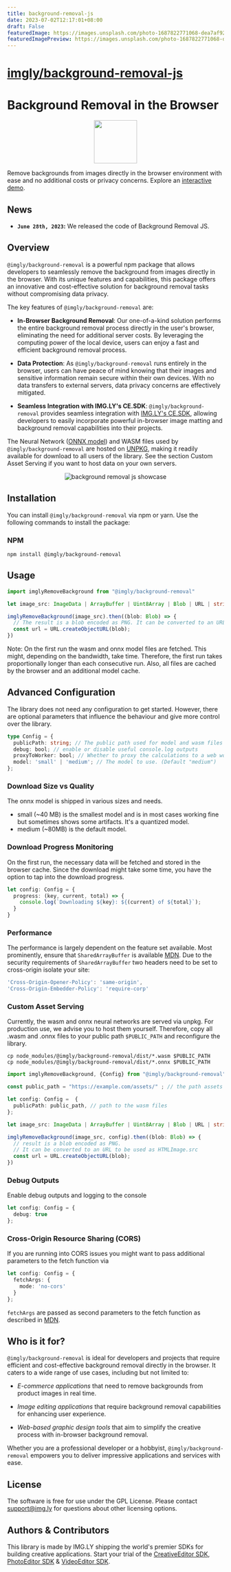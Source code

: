 ```yaml
---
title: background-removal-js
date: 2023-07-02T12:17:01+08:00
draft: False
featuredImage: https://images.unsplash.com/photo-1687822771068-dea7af92c4b3?ixid=M3w0NjAwMjJ8MHwxfHJhbmRvbXx8fHx8fHx8fDE2ODgyNzEzNzJ8&ixlib=rb-4.0.3
featuredImagePreview: https://images.unsplash.com/photo-1687822771068-dea7af92c4b3?ixid=M3w0NjAwMjJ8MHwxfHJhbmRvbXx8fHx8fHx8fDE2ODgyNzEzNzJ8&ixlib=rb-4.0.3
---
```


# [imgly/background-removal-js](https://github.com/imgly/background-removal-js)

# Background Removal in the Browser

<p align="center">
  <img src="https://img.ly/static/background-removal-js-logo.png?utm_source=github&utm_medium=project&utm_campaign=bg-removal" width="100" height="100" alt="" />
</p>

Remove backgrounds from images directly in the browser environment with ease and no additional costs or privacy concerns.
Explore an [interactive demo](https://img.ly/showcases/cesdk/web/background-removal/web?utm_source=github&utm_medium=project&utm_campaign=bg-removal).

## News

- **`June 28th, 2023`:** We released the code of Background Removal JS.

## Overview

`@imgly/background-removal` is a powerful npm package that allows developers to seamlessly remove the background from images directly in the browser. With its unique features and capabilities, this package offers an innovative and cost-effective solution for background removal tasks without compromising data privacy.

The key features of `@imgly/background-removal` are:

- **In-Browser Background Removal**: Our one-of-a-kind solution performs the entire background removal process directly in the user's browser, eliminating the need for additional server costs. By leveraging the computing power of the local device, users can enjoy a fast and efficient background removal process.

- **Data Protection**: As `@imgly/background-removal` runs entirely in the browser, users can have peace of mind knowing that their images and sensitive information remain secure within their own devices. With no data transfers to external servers, data privacy concerns are effectively mitigated.

- **Seamless Integration with IMG.LY's CE.SDK**: `@imgly/background-removal` provides seamless integration with [IMG.LY's CE.SDK](https://img.ly/products/creative-sdk?utm_source=github&utm_medium=project&utm_campaign=bg-removal), allowing developers to easily incorporate powerful in-browser image matting and background removal capabilities into their projects.

The Neural Network ([ONNX model](https://onnx.ai/)) and WASM files used by `@imgly/background-removal` are hosted on [UNPKG](https://www.unpkg.com/), making it readily available for download to all users of the library. See the section Custom Asset Serving if you want to host data on your own servers.

<p align="center">
<img src="https://img.ly/showcases/cesdk/web/s/case-thumbnail/background-removal/background-removal-0.png?utm_source=github&utm_medium=project&utm_campaign=bg-removal" alt="background removal js showcase" />

</p>

## Installation

You can install `@imgly/background-removal` via npm or yarn. Use the following commands to install the package:

### NPM

```shell
npm install @imgly/background-removal
```

## Usage

```typescript
import imglyRemoveBackground from "@imgly/background-removal"

let image_src: ImageData | ArrayBuffer | Uint8Array | Blob | URL | string = ...;

imglyRemoveBackground(image_src).then((blob: Blob) => {
  // The result is a blob encoded as PNG. It can be converted to an URL to be used as HTMLImage.src
  const url = URL.createObjectURL(blob);
})
```

Note: On the first run the wasm and onnx model files are fetched. This might, depending on the bandwidth, take time. Therefore, the first run takes proportionally longer than each consecutive run. Also, all files are cached by the browser and an additional model cache.

## Advanced Configuration

The library does not need any configuration to get started. However, there are optional parameters that influence the behaviour and give more control over the library.

```typescript
type Config = {
  publicPath: string; // The public path used for model and wasm files
  debug: bool; // enable or disable useful console.log outputs
  proxyToWorker: bool; // Whether to proxy the calculations to a web worker. (Default true)
  model: 'small' | 'medium'; // The model to use. (Default "medium")
};
```

### Download Size vs Quality

The onnx model is shipped in various sizes and needs.

- small (~40 MB) is the smallest model and is in most cases working fine but sometimes shows some artifacts. It's a quantized model.
- medium (~80MB) is the default model.

### Download Progress Monitoring

On the first run, the necessary data will be fetched and stored in the browser cache. Since the download might take some time, you have the option to tap into the download progress.

```typescript
let config: Config = {
  progress: (key, current, total) => {
    console.log(`Downloading ${key}: ${(current} of ${total}`);
  }
}
```

### Performance

The performance is largely dependent on the feature set available. Most prominently, ensure that `SharedArrayBuffer` is available [MDN](https://developer.mozilla.org/en-US/docs/Web/JavaScript/Reference/Global_Objects/SharedArrayBuffer). Due to the security requirements of `SharedArrayBuffer` two headers need to be set to cross-origin isolate your site:

```typescript
'Cross-Origin-Opener-Policy': 'same-origin',
'Cross-Origin-Embedder-Policy': 'require-corp'
```

### Custom Asset Serving

Currently, the wasm and onnx neural networks are served via unpkg. For production use, we advise you to host them yourself. Therefore, copy all .wasm and .onnx files to your public path `$PUBLIC_PATH` and reconfigure the library.

```shell
cp node_modules/@imgly/background-removal/dist/*.wasm $PUBLIC_PATH
cp node_modules/@imgly/background-removal/dist/*.onnx $PUBLIC_PATH
```

```typescript
import imglyRemoveBackground, {Config} from "@imgly/background-removal"

const public_path = "https://example.com/assets/" ; // the path assets are served from

let config: Config =  {
  publicPath: public_path, // path to the wasm files
};

let image_src: ImageData | ArrayBuffer | Uint8Array | Blob | URL | string = ...;

imglyRemoveBackground(image_src, config).then((blob: Blob) => {
  // result is a blob encoded as PNG.
  // It can be converted to an URL to be used as HTMLImage.src
  const url = URL.createObjectURL(blob);
})
```

### Debug Outputs

Enable debug outputs and logging to the console

```typescript
let config: Config = {
  debug: true
};
```

### Cross-Origin Resource Sharing (CORS)

If you are running into CORS issues you might want to pass additional parameters to the fetch function via

```typescript
let config: Config = {
  fetchArgs: {
    mode: 'no-cors'
  }
};
```

`fetchArgs` are passed as second parameters to the fetch function as described in [MDN](https://developer.mozilla.org/en-US/docs/Web/API/Fetch_API/Using_Fetch).

## Who is it for?

`@imgly/background-removal` is ideal for developers and projects that require efficient and cost-effective background removal directly in the browser. It caters to a wide range of use cases, including but not limited to:

- _E-commerce applications_ that need to remove backgrounds from product images in real time.

- _Image editing applications_ that require background removal capabilities for enhancing user experience.

- _Web-based graphic design tools_ that aim to simplify the creative process with in-browser background removal.

Whether you are a professional developer or a hobbyist, `@imgly/background-removal` empowers you to deliver impressive applications and services with ease.

## License

The software is free for use under the GPL License. Please contact [support@img.ly](mailto:support@img.ly?subject=Background-Removal%20License) for questions about other licensing options.

## Authors & Contributors

This library is made by IMG.LY shipping the world's premier SDKs for building creative applications.
Start your trial of the [CreativeEditor SDK](https://img.ly/products/creative-sdk?utm_source=github&utm_medium=project&utm_campaign=bg-removal), [PhotoEditor SDK](https://img.ly/products/photo-sdk?utm_source=github&utm_medium=project&utm_campaign=bg-removal) & [VideoEditor SDK](https://img.ly/products/video-sdk?utm_source=github&utm_medium=project&utm_campaign=bg-removal).
